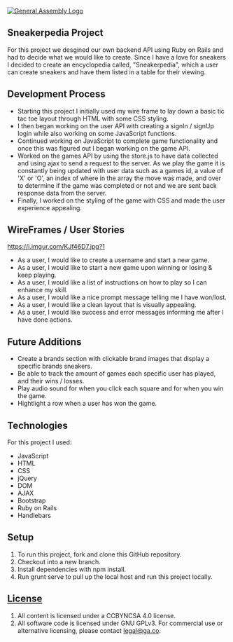 [![General Assembly Logo](https://camo.githubusercontent.com/1a91b05b8f4d44b5bbfb83abac2b0996d8e26c92/687474703a2f2f692e696d6775722e636f6d2f6b6538555354712e706e67)](https://generalassemb.ly/education/web-development-immersive)

## Sneakerpedia Project

For this project we desgined our own backend API using Ruby on Rails and had to decide
what we would like to create. Since I have a love for sneakers I decided to create an
encyclopedia called, "Sneakerpedia", which a user can create sneakers and have them listed
in a table for their viewing.

## Development Process

- Starting this project I initially used my wire frame to lay down a basic tic tac toe
layout through HTML with some CSS styling.
- I then began working on the user API with creating a signIn / signUp login while also
working on some JavaScript functions.
- Continued working on JavaScript to complete game functionality and once this was
figured out I began working on the game API.
- Worked on the games API by using the store.js to have data collected and using ajax to send a request to the server.
As we play the game it is constantly being updated with user data such as a games id, a value of 'X' or 'O',
an index of where in the array the move was made, and over to determine if the game
was completed or not and we are sent back response data from the server.
- Finally, I worked on the styling of the game with CSS and made the user experience appealing.


## WireFrames / User Stories

https://i.imgur.com/KJf46D7.jpg?1

- As a user, I would like to create a username and start a new game.
- As a user, I would like to start a new game upon winning or losing & keep playing.
- As a user, I would like a list of instructions on how to play so I can enhance my skill.
- As a user, I would like a nice prompt message telling me I have won/lost.
- As a user, I would like a clean layout that is visually appealing.
- As a user, I would like success and error messages informing me after I have done actions.

## Future Additions

- Create a brands section with clickable brand images that display a specific brands sneakers.
- Be able to track the amount of games each specific user has played, and their
wins / losses.
- Play audio sound for when you click each square and for when you win the game.
- Hightlight a row when a user has won the game.


## Technologies
For this project I used:
* JavaScript
* HTML
* CSS
* jQuery
* DOM
* AJAX
* Bootstrap
* Ruby on Rails
* Handlebars

## Setup
1) To run this project, fork and clone this GitHub repository.
2) Checkout into a new branch.
3) Install dependencies with npm install.
4) Run grunt serve to pull up the local host and run this project locally.

## [License](LICENSE)

1. All content is licensed under a CC­BY­NC­SA 4.0 license.
1. All software code is licensed under GNU GPLv3. For commercial use or
    alternative licensing, please contact legal@ga.co.
